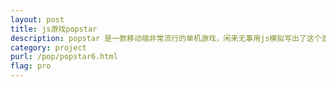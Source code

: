 ```yaml
---
layout: post
title: js游戏popstar
description: popstar 是一款移动端非常流行的单机游戏，闲来无事用js模拟写出了这个游戏，基本算法都已完成，没有加上美化的效果，后续会持续更新中
category: project
purl: /pop/popstar6.html
flag: pro
---
```

